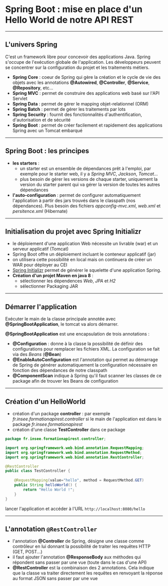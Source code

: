 # Spring Boot : mise en place d'un Hello World de notre API REST

----

## L'univers Spring

C'est un framework libre pour concevoir des applications Java. Spring s'occupe de l'exécution globale de l'application. Les développeurs peuvent se concentrer sur la configuration du projet et les traitements métiers.

- **Spring Core** : coeur de Spring qui gère la création et le cycle de vie des objets avec les annotations **@Autowired**, **@Controller**, **@Service**, **@Repository**, etc...
- **Spring MVC** : permet de construire des applications web basé sur l'API Servlet
- **Spring Data** : permet de gérer le mapping objet-relationnel (ORM)
- **Spring Batch** : permet de gérer les traitements par lots
- **Spring Security** : fournit des fonctionnalités d'authentification, d'autorisation et de sécurité
- **Spring Boot** : permet de créer facilement et rapidement des applications Spring avec un Tomcat embarqué

----

## Spring Boot : les principes

- **les starters** :
	- un starter est un ensemble de dépendances prêt à l'emploi, par exemple pour le starter web, il y a *Spring MVC*, *Jackson*, *Tomcat*...
	- plus besoin de gérer les versions de chaque starter, uniquement la version du starter parent qui va gérer la version de toutes les autres dépendances
- **l'auto-configuration** : permet de configurer automatiquement l'application à partir des jars trouvés dans le classpath (nos dépendances). Plus besoin des fichiers *appconfig-mvc.xml*, *web.xml* et *persitence.xml* (Hibernate)

----

## Initialisation du projet avec Spring Initializr

- le déploiement d'une application Web nécessite un livrable (war) et un serveur applicatif (Tomcat)
- Spring Boot offre un déploiement incluant le conteneur applicatif (jar)
- on utilisera cette possibilité en local mais on continuera de créer un WAR pour déployer au CEI
- [Spring Initializr](https://start.spring.io/) permet de générer le squelette d'une application Spring.
- **Création d'un projet Maven en java 8** :
  - sélectionner les dépendences *Web*, *JPA* et *H2*
  - sélectionner Packaging JAR

----

## Démarrer l'application

Exécuter le main de la classe principale annotée avec **@SpringBootApplication**, le tomcat va alors démarrer.

**@SpringBootApplication** est une encapsulation de trois annotations :
- **@Configuration** : donne à la classe la possibilité de définir des configurations pour remplacer les fichiers XML. La configuration se fait via des *Beans* (**@Bean**)
- **@EnableAutoConfiguration** est l'annotation qui permet au démarrage de Spring de générer automatiquement la configuration nécessaire en fonction des dépendances de notre classpath
- **@ComponentScan** indique à Spring qu'il faut scanner les classes de ce package afin de trouver les Beans de configuration

----

## Création d'un HelloWorld

- création d'un package **controller** : par exemple *fr.insee.formationapirest.controller* si le main de l'application est dans le package *fr.insee.formationapirest*
- création d'une classe **TestController** dans ce package

```java
package fr.insee.formationapirest.controller;

import org.springframework.web.bind.annotation.RequestMapping;
import org.springframework.web.bind.annotation.RequestMethod;
import org.springframework.web.bind.annotation.RestController;

@RestController
public class TestController {
	
	@RequestMapping(value="hello", method = RequestMethod.GET)
	public String helloWorld() {
		return "Hello World !";
	}
}
```

lancer l'application et accéder à l'URL `http://localhost:8080/hello`

----

## L'annotation `@RestController`

- l'annotation **@Controller** de Spring, désigne une classe comme contrôleur en lui donnant la possibilité de traiter les requêtes HTTP (GET, POST...)
- il faut ajouter l'annotation **@ResponseBody** aux méthodes qui répondent sans passer par une vue (toute dans le cas d'une API)
- **@RestController** est la combinaison des 2 annotations. Cela indique que la classe va traiter directement les requêtes en renvoyant la réponse au format JSON sans passer par une vue
